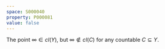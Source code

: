```yaml
---
space: S000040
property: P000081
value: false
---
```


The point $\infty\in cl(Y)$, but $\infty\not\in cl(C)$ for any countable
$C\subseteq Y$.
